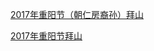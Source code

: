 

[2017年重阳节（朝仁房裔孙）拜山](https://pan.baidu.com/s/1LF3b1mPoYX93XdyZPEsSyw?pwd=ucim)



[2017年重阳节拜山](https://pan.baidu.com/s/1Md72e3BNBlk5GduaSXQ6EQ?pwd=ou4i)